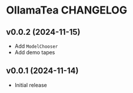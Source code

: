 # OllamaTea CHANGELOG

## v0.0.2 (2024-11-15)

 * Add `ModelChooser`
 * Add demo tapes

## v0.0.1 (2024-11-14)

 * Initial release
